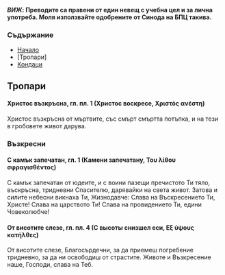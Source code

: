 __*ВИЖ*: Преводите са правени от един невещ с учебна цел и за лична употреба.
Моля използвайте одобрените от Синода на БПЦ такива.__

### Съдържание

* [Начало](./README.md)
* [Тропари]
* [Кондаци](./kontakia.md)

## Тропари

#### Христос възкръсна, гл. пл. 1 (Христос воскресе, Χριστός ανέστη)

Христос възкръсна от мъртвите, със смърт смъртта потъпка, и на тези в гробовете живот дарува.

### Възкресни

#### С камък запечатан, гл. 1 (Камени запечатану, Του λίθου σφραγισθέντος)

С камък запечатан от юдеите, и с воини пазещи пречистото Ти тяло, въскръсна, тридневни Спасителю, дарявайки на света живот.
Затова и силите небесни викнаха Ти, Жизнодавче:
Слава на Въскресението Ти, Христе!
Слава на царството Ти!
Слава на провидението Ти, едини Човеколюбче!

#### От висотите слезе, гл. пл. 4 (С высоты снизшел еси, Εξ ύψους κατήλθες)

От висотите слезе, Благосърдечни, за да приемеш погребение тридневно, за да ни освободиш от страстите.
Животе и Възкресение наше, Господи, слава на Теб.

